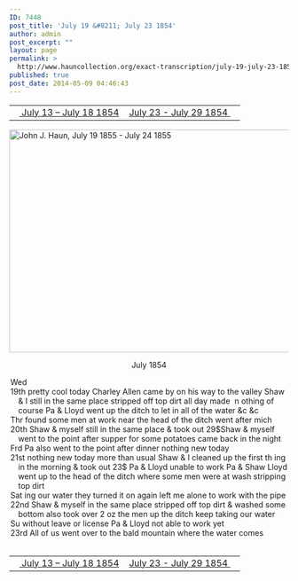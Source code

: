 ```yaml
---
ID: 7448
post_title: 'July 19 &#8211; July 23 1854'
author: admin
post_excerpt: ""
layout: page
permalink: >
  http://www.hauncollection.org/exact-transcription/july-19-july-23-1854/
published: true
post_date: 2014-05-09 04:46:43
---
```

<table style="width: 100%;" align="center">
<tbody>
<tr>
<td width="50%"><a title="July 13 – July 18 1854" href="http://www.hauncollection.org/version-2/version-ii-series-i/july-13-july-18-1854/"><img src="https://lh3.googleusercontent.com/-EFJpxxNiPNw/VqgtWBCZrMI/AAAAAAAAAFU/WfY4lPFWWkg/s800-Ic42/Soeb-Plain-Arrows-8-10px.png" alt="" width="10" height="10" /> July 13 – July 18 1854</a></td>
<td style="text-align: right;"><a title="July 23 – July 29 1854" href="http://www.hauncollection.org/version-2/version-ii-series-i/july-23-july-29-1854/"> July 23 - July 29 1854 <img src="https://lh3.googleusercontent.com/-67k0cYlpXHw/VqgtWKz1MXI/AAAAAAAAAFU/k9PW_Piyurk/s800-Ic42/Soeb-Plain-Arrows-5-10px.png" alt="" width="10" height="10" /></a></td>
</tr>
</tbody>
</table>
<a href="http://www.hauncollection.org/wp-content/uploads/John Haun/JJH_106_July 19 1855 - July 24 1855.JPG" target="_blank" rel="noopener"><img class="alignnone wp-image-2336 size-large" src="http://www.hauncollection.org/wp-content/uploads/John Haun/JJH_106_July 19 1855 - July 24 1855-1024x682.jpg" alt="John J. Haun, July 19 1855 - July 24 1855" width="604" height="402" /></a>
<p style="text-align: center;">July 1854</p>

<div style="text-indent: -1em; padding-left: 16px;">Wed</div>
<div style="text-indent: -1em; padding-left: 16px;">19th pretty cool today Charley Allen came by on his way to the valley
Shaw &amp; I still in the same place stripped off top dirt all day made  n
othing of course Pa &amp; Lloyd went up the ditch to let in all of the water &amp;c &amp;c</div>
<div style="text-indent: -1em; padding-left: 16px;">Thr found some men at work near the head of the ditch went after mich</div>
<div style="text-indent: -1em; padding-left: 16px;">20th Shaw &amp; myself still in the same place &amp; took out 29$Shaw &amp; myself
went to the point after supper for some potatoes came back in the night</div>
<div style="text-indent: -1em; padding-left: 16px;">Frd Pa also went to the point after dinner nothing new today</div>
<div style="text-indent: -1em; padding-left: 16px;">21st nothing new today more than usual Shaw &amp; I cleaned up the first th
ing in the morning &amp; took out 23$ Pa &amp; Lloyd unable to work Pa &amp; Shaw
Lloyd went up to the head of the ditch where some men were at wash
stripping top dirt</div>
<div style="text-indent: -1em; padding-left: 16px;">Sat ing our water they turned it on again left me alone to work with the pipe</div>
<div style="text-indent: -1em; padding-left: 16px;">22nd Shaw &amp; myself in the same place stripped off top dirt &amp; washed some
bottom also took over 2 oz the men up the ditch keep taking our water</div>
<div style="text-indent: -1em; padding-left: 16px;">Su without leave or license Pa &amp; Lloyd not able to work yet</div>
<div style="text-indent: -1em; padding-left: 16px;">23rd All of us went over to the bald mountain where the water comes</div>
&nbsp;
<table style="width: 100%;" align="center">
<tbody>
<tr>
<td width="50%"><a title="July 13 – July 18 1854" href="http://www.hauncollection.org/version-2/version-ii-series-i/july-13-july-18-1854/"><img src="https://lh3.googleusercontent.com/-EFJpxxNiPNw/VqgtWBCZrMI/AAAAAAAAAFU/WfY4lPFWWkg/s800-Ic42/Soeb-Plain-Arrows-8-10px.png" alt="" width="10" height="10" /> July 13 – July 18 1854</a></td>
<td style="text-align: right;"><a title="July 23 – July 29 1854" href="http://www.hauncollection.org/version-2/version-ii-series-i/july-23-july-29-1854/"> July 23 - July 29 1854 <img src="https://lh3.googleusercontent.com/-67k0cYlpXHw/VqgtWKz1MXI/AAAAAAAAAFU/k9PW_Piyurk/s800-Ic42/Soeb-Plain-Arrows-5-10px.png" alt="" width="10" height="10" /></a></td>
</tr>
</tbody>
</table>